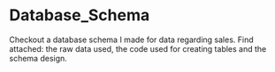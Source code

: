 # Database_Schema
Checkout a database schema I made for data regarding sales. 
Find attached: 
the raw data used,
the code used for creating tables and
the schema design. 
